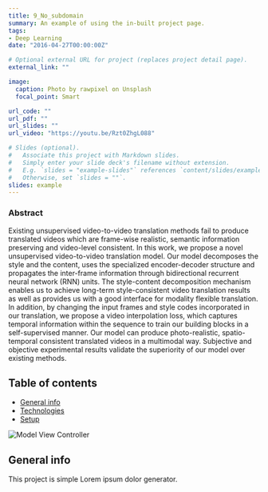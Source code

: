 ```yaml
---
title: 9_No_subdomain
summary: An example of using the in-built project page.
tags:
- Deep Learning
date: "2016-04-27T00:00:00Z"

# Optional external URL for project (replaces project detail page).
external_link: ""

image:
  caption: Photo by rawpixel on Unsplash
  focal_point: Smart

url_code: ""
url_pdf: ""
url_slides: ""
url_video: "https://youtu.be/Rzt0ZhgL088"

# Slides (optional).
#   Associate this project with Markdown slides.
#   Simply enter your slide deck's filename without extension.
#   E.g. `slides = "example-slides"` references `content/slides/example-slides.md`.
#   Otherwise, set `slides = ""`.
slides: example
---
```


### Abstract

Existing unsupervised video-to-video translation methods fail to produce translated videos which are frame-wise realistic, semantic information preserving and video-level consistent. In this work, we propose a novel unsupervised video-to-video translation model. Our model decomposes the style and the content, uses the specialized encoder-decoder structure and propagates the inter-frame information through bidirectional recurrent neural network (RNN) units. The style-content decomposition mechanism enables us to achieve long-term style-consistent video translation results as well as provides us with a good interface for modality flexible translation. In addition, by changing the input frames and style codes incorporated in our translation, we propose a video interpolation loss, which captures temporal information within the sequence to train our building blocks in a self-supervised manner. Our model can produce photo-realistic, spatio-temporal consistent translated videos in a multimodal way. Subjective and objective experimental results validate the superiority of our model over existing methods.


## Table of contents
* [General info](#general-info)
* [Technologies](#technologies)
* [Setup](#setup)

![Model View Controller](feature.jpg)
## General info
This project is simple Lorem ipsum dolor generator.

